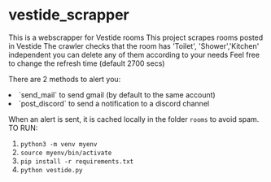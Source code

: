 # vestide_scrapper
This is a webscrapper for Vestide rooms
This project scrapes rooms posted in Vestide
The crawler checks that the room has 'Toilet', 'Shower','Kitchen' independent you can delete any of them according to your needs
Feel free to change the refresh time (default 2700 secs)

There are 2 methods to alert you:
<li>`send_mail` to send gmail (by default to the same account)</li>
<li>`post_discord` to send a notification to a discord channel</li>

When an alert is sent, it is cached locally in the folder `rooms` to avoid spam.
TO RUN:
1. ```python3 -m venv myenv```
2. ```source myenv/bin/activate```
3. ```pip install -r requirements.txt```
4. ```python vestide.py```
